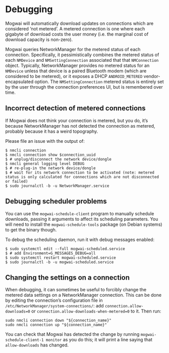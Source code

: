 Debugging
===

Mogwai will automatically download updates on connections which are considered
‘not metered’. A metered connection is one where each gigabyte of download costs
the user money (i.e. the marginal cost of download capacity is non-zero).

Mogwai queries NetworkManager for the metered status of each connection.
Specifically, it pessimistically combines the metered status of each `NMDevice`
and `NMSettingConnection` associated that that `NMConnection` object. Typically,
NetworkManager provides no metered status for an `NMDevice` unless that device
is a paired Bluetooth modem (which are considered to be metered), or it exposes
a DHCP `ANDROID_METERED` vendor-encapsulated option. The `NMSettingConnection`
metered status is entirely set by the user through the connection preferences
UI, but is remembered over time.

Incorrect detection of metered connections
---

If Mogwai does not think your connection is metered, but you do, it’s because
NetworkManager has not detected the connection as metered, probably because it
has a weird topography.

Please file an issue with the output of:
```
$ nmcli connection
$ nmcli connection show $connection_uuid
$ # unplug/disconnect the network device/dongle
$ nmcli general logging level DEBUG
$ # re-plug-in the network device/dongle
$ # wait for its network connection to be activated (note: metered status is only calculated for connections which are not disconnected or failed)
$ sudo journalctl -b -u NetworkManager.service
```

Debugging scheduler problems
---

You can use the `mogwai-schedule-client` program to manually schedule downloads,
passing it arguments to affect its scheduling parameters. You will need to
install the `mogwai-schedule-tools` package (on Debian systems) to get the
binary though.

To debug the scheduling daemon, run it with debug messages enabled:
```
$ sudo systemctl edit --full mogwai-scheduled.service
$ # add Environment=G_MESSAGES_DEBUG=all
$ sudo systemctl restart mogwai-scheduled.service
$ sudo journalctl -b -u mogwai-scheduled.service
```

Changing the settings on a connection
---

When debugging, it can sometimes be useful to forcibly change the metered data
settings on a NetworkManager connection. This can be done by editing the
connection’s configuration file in `/etc/NetworkManager/system-connections/`:
add `connection.allow-downloads=0` or `connection.allow-downloads-when-metered=0`
to it. Then run:
```
sudo nmcli connection down "${connection_name}"
sudo nmcli connection up "${connection_name}"
```

You can check that Mogwai has detected the change by running
`mogwai-schedule-client-1 monitor` as you do this; it will print a line saying
that `allow-downloads` has changed.
